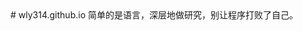 <meta http-equiv="Content-Type" content="text/html; charset=utf-8">
# wly314.github.io
简单的是语言，深层地做研究，别让程序打败了自己。
